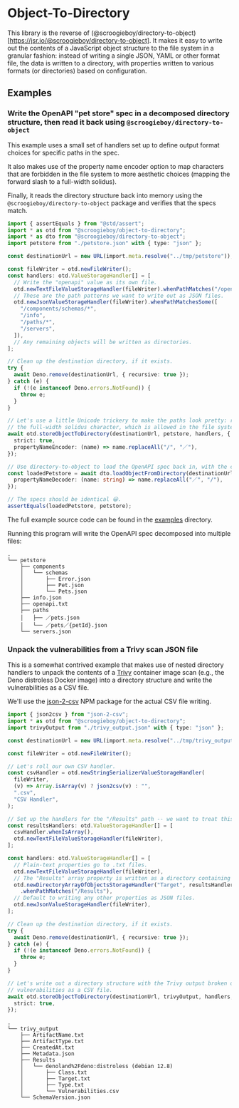 # Object-To-Directory

This library is the reverse of
(@scroogieboy/directory-to-object)[https://jsr.io/@scroogieboy/directory-to-object].
It makes it easy to write out the contents of a JavaScript object structure to
the file system in a granular fashion: instead of writing a single JSON, YAML or
other format file, the data is written to a directory, with properties written
to various formats (or directories) based on configuration.

## Examples

### Write the OpenAPI "pet store" spec in a decomposed directory structure, then read it back using `@scroogieboy/directory-to-object`

This example uses a small set of handlers set up to define output format choices
for specific paths in the spec.

It also makes use of the property name encoder option to map characters that are
forbidden in the file system to more aesthetic choices (mapping the forward
slash to a full-width solidus).

Finally, it reads the directory structure back into memory using the
`@scroogieboy/directory-to-object` package and verifies that the specs match.

```typescript
import { assertEquals } from "@std/assert";
import * as otd from "@scroogieboy/object-to-directory";
import * as dto from "@scroogieboy/directory-to-object";
import petstore from "./petstore.json" with { type: "json" };

const destinationUrl = new URL(import.meta.resolve("../tmp/petstore"));

const fileWriter = otd.newFileWriter();
const handlers: otd.ValueStorageHandler[] = [
  // Write the "openapi" value as its own file.
  otd.newTextFileValueStorageHandler(fileWriter).whenPathMatches("/openapi"),
  // These are the path patterns we want to write out as JSON files.
  otd.newJsonValueStorageHandler(fileWriter).whenPathMatchesSome([
    "/components/schemas/*",
    "/info",
    "/paths/*",
    "/servers",
  ]),
  // Any remaining objects will be written as directories.
];

// Clean up the destination directory, if it exists.
try {
  await Deno.remove(destinationUrl, { recursive: true });
} catch (e) {
  if (!(e instanceof Deno.errors.NotFound)) {
    throw e;
  }
}

// Let's use a little Unicode trickery to make the paths look pretty: replace "/" with
// the full-width solidus character, which is allowed in the file system.
await otd.storeObjectToDirectory(destinationUrl, petstore, handlers, {
  strict: true,
  propertyNameEncoder: (name) => name.replaceAll("/", "／"),
});

// Use directory-to-object to load the OpenAPI spec back in, with the corresponding name decoding.
const loadedPetstore = await dto.loadObjectFromDirectory(destinationUrl, {
  propertyNameDecoder: (name: string) => name.replaceAll("／", "/"),
});

// The specs should be identical 😀.
assertEquals(loadedPetstore, petstore);
```

The full example source code can be found in the [examples](./examples)
directory.

Running this program will write the OpenAPI spec decomposed into multiple files:

```
.
└── petstore
    ├── components
    │   └── schemas
    │       ├── Error.json
    │       ├── Pet.json
    │       └── Pets.json
    ├── info.json
    ├── openapi.txt
    ├── paths
    │   ├── ／pets.json
    │   └── ／pets／{petId}.json
    └── servers.json
```

### Unpack the vulnerabilities from a Trivy scan JSON file

This is a somewhat contrived example that makes use of nested directory handlers
to unpack the contents of a [Trivy](https://trivy.dev/) container image scan
(e.g., the Deno distroless Docker image) into a directory structure and write
the vulnerabilities as a CSV file.

We'll use the [json-2-csv](https://www.npmjs.com/package/json-2-csv) NPM package
for the actual CSV file writing.

```typescript
import { json2csv } from "json-2-csv";
import * as otd from "@scroogieboy/object-to-directory";
import trivyOutput from "./trivy_output.json" with { type: "json" };

const destinationUrl = new URL(import.meta.resolve("../tmp/trivy_output"));

const fileWriter = otd.newFileWriter();

// Let's roll our own CSV handler.
const csvHandler = otd.newStringSerializerValueStorageHandler(
  fileWriter,
  (v) => Array.isArray(v) ? json2csv(v) : "",
  ".csv",
  "CSV Handler",
);

// Set up the handlers for the "/Results" path -- we want to treat this path differently.
const resultsHandlers: otd.ValueStorageHandler[] = [
  csvHandler.whenIsArray(),
  otd.newTextFileValueStorageHandler(fileWriter),
];

const handlers: otd.ValueStorageHandler[] = [
  // Plain-text properties go to .txt files.
  otd.newTextFileValueStorageHandler(fileWriter),
  // The "Results" array property is written as a directory containing CSV files of vulnerabilities.
  otd.newDirectoryArrayOfObjectsStorageHandler("Target", resultsHandlers)
    .whenPathMatches("/Results"),
  // Default to writing any other properties as JSON files.
  otd.newJsonValueStorageHandler(fileWriter),
];

// Clean up the destination directory, if it exists.
try {
  await Deno.remove(destinationUrl, { recursive: true });
} catch (e) {
  if (!(e instanceof Deno.errors.NotFound)) {
    throw e;
  }
}

// Let's write out a directory structure with the Trivy output broken out, including the
// vulnerabilities as a CSV file.
await otd.storeObjectToDirectory(destinationUrl, trivyOutput, handlers, {
  strict: true,
});
```

```
.
└── trivy_output
    ├── ArtifactName.txt
    ├── ArtifactType.txt
    ├── CreatedAt.txt
    ├── Metadata.json
    ├── Results
    │   └── denoland%2Fdeno:distroless (debian 12.8)
    │       ├── Class.txt
    │       ├── Target.txt
    │       ├── Type.txt
    │       └── Vulnerabilities.csv
    └── SchemaVersion.json
```

```
```
